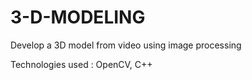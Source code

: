 # 3-D-MODELING

Develop a 3D model from video using image processing

Technologies used : OpenCV, C++
